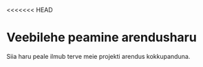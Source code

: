 <<<<<<< HEAD
# Veebilehe peamine arendusharu

Siia haru peale ilmub terve meie projekti arendus kokkupanduna.